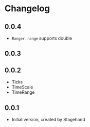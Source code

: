 # Changelog

## 0.0.4

- `Ranger.range` supports double

## 0.0.3


## 0.0.2

- Ticks
- TimeScale
- TimeRange

## 0.0.1

- Initial version, created by Stagehand
